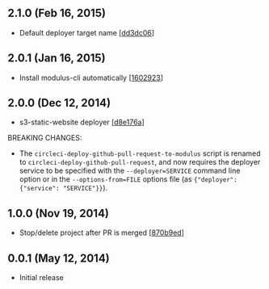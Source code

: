 ## 2.1.0 (Feb 16, 2015)

 - Default deployer target name [[dd3dc06](https://github.com/SparkartGroupInc/qa-deployer/commit/dd3dc0678a34d658375f337cad90964f83891978)]

## 2.0.1 (Jan 16, 2015)

 - Install modulus-cli automatically [[1602923](https://github.com/SparkartGroupInc/qa-deployer/commit/16029235146e21a86cc2933ea1e0863bf412e627)]

## 2.0.0 (Dec 12, 2014)

 - s3-static-website deployer [[d8e176a](https://github.com/SparkartGroupInc/qa-deployer/commit/d8e176a56b24e9281bcae6fa296c1f25b8838d6e)]

BREAKING CHANGES:

 - The `circleci-deploy-github-pull-request-to-modulus` script is renamed to `circleci-deploy-github-pull-request`, and now requires the deployer service to be specified with the `--deployer=SERVICE` command line option or in the `--options-from=FILE` options file (as `{"deployer": {"service": "SERVICE"}}`).

## 1.0.0 (Nov 19, 2014)

 - Stop/delete project after PR is merged [[870b9ed](https://github.com/SparkartGroupInc/qa-deployer/commit/870b9ed1e65f222de61ec8f915678eb78a5af9db)]

## 0.0.1 (May 12, 2014)

 - Initial release

